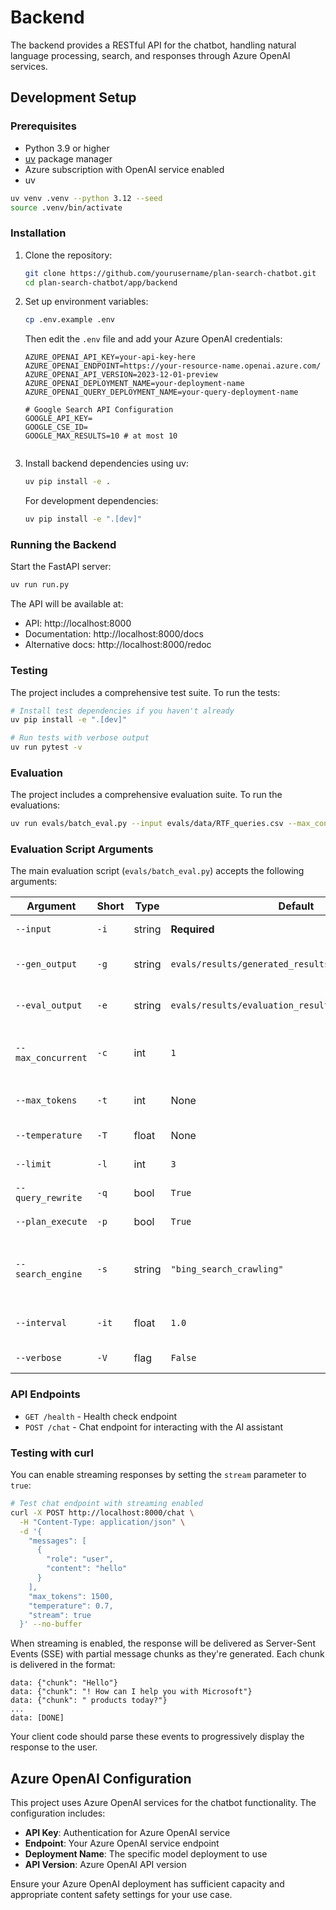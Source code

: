 # Backend

The backend provides a RESTful API for the chatbot, handling natural language processing, search, and responses through Azure OpenAI services.

## Development Setup

### Prerequisites

- Python 3.9 or higher
- [uv](https://github.com/astral-sh/uv) package manager
- Azure subscription with OpenAI service enabled
- uv
```bash
uv venv .venv --python 3.12 --seed
source .venv/bin/activate
```

### Installation

1. Clone the repository:
   ```bash
   git clone https://github.com/yourusername/plan-search-chatbot.git
   cd plan-search-chatbot/app/backend
   ```

2. Set up environment variables:
   ```bash
   cp .env.example .env
   ```
   Then edit the `.env` file and add your Azure OpenAI credentials:
   ```
   AZURE_OPENAI_API_KEY=your-api-key-here
   AZURE_OPENAI_ENDPOINT=https://your-resource-name.openai.azure.com/
   AZURE_OPENAI_API_VERSION=2023-12-01-preview
   AZURE_OPENAI_DEPLOYMENT_NAME=your-deployment-name
   AZURE_OPENAI_QUERY_DEPLOYMENT_NAME=your-query-deployment-name

   # Google Search API Configuration
   GOOGLE_API_KEY=
   GOOGLE_CSE_ID=
   GOOGLE_MAX_RESULTS=10 # at most 10


   ```

3. Install backend dependencies using uv:
   ```bash
   uv pip install -e .
   ```
   
   For development dependencies:
   ```bash
   uv pip install -e ".[dev]"
   ```

### Running the Backend

Start the FastAPI server:
```bash
uv run run.py
```

The API will be available at:
- API: http://localhost:8000
- Documentation: http://localhost:8000/docs
- Alternative docs: http://localhost:8000/redoc

### Testing

The project includes a comprehensive test suite. To run the tests:

```bash
# Install test dependencies if you haven't already
uv pip install -e ".[dev]" 

# Run tests with verbose output
uv run pytest -v

```

### Evaluation 

The project includes a comprehensive evaluation suite. To run the evaluations:

```bash
uv run evals/batch_eval.py --input evals/data/RTF_queries.csv --max_concurrent 3 --max_tokens 1500 --query_rewrite true --plan_execute true --search_engine grounding_bing --limit 3

```

### Evaluation Script Arguments

The main evaluation script (`evals/batch_eval.py`) accepts the following arguments:

| Argument                | Short | Type    | Default                                         | Description                                                                                  |
|-------------------------|-------|---------|-------------------------------------------------|----------------------------------------------------------------------------------------------|
| `--input`               | `-i`  | string  | **Required**                                    | Path to the input CSV file containing queries.                                               |
| `--gen_output`          | `-g`  | string  | `evals/results/generated_results_<timestamp>.jsonl`   | Output path for generated responses in JSONL format.                                         |
| `--eval_output`         | `-e`  | string  | `evals/results/evaluation_results_<timestamp>.json`   | Output path for evaluation results in JSON format.                                           |
| `--max_concurrent`      | `-c`  | int     | `1`                                             | Maximum number of concurrent requests during response generation.                            |
| `--max_tokens`          | `-t`  | int     | None                                            | Maximum number of tokens for response generation.                                            |
| `--temperature`         | `-T`  | float   | None                                            | Temperature parameter for response generation.                                               |
| `--limit`               | `-l`  | int     | `3`                                             | Limit on the number of queries to evaluate.                                                  |
| `--query_rewrite`       | `-q`  | bool    | `True`                                          | Enable or disable query rewriting (`true`/`false`).                                          |
| `--plan_execute`        | `-p`  | bool    | `True`                                          | Enable or disable plan execution (`true`/`false`).                                           |
| `--search_engine`       | `-s`  | string  | `"bing_search_crawling"`                        | Search engine to use (`bing_search_crawling`, `bing_grounding_crawling`, `grounding_bing`, `google_search_crawling`). |
| `--interval`            | `-it` | float   | `1.0`                                           | Interval (in seconds) between query executions.                                              |
| `--verbose`             | `-V`  | flag    | `False`                                         | Enable verbose logging for detailed output.                                                  |


### API Endpoints

- `GET /health` - Health check endpoint
- `POST /chat` - Chat endpoint for interacting with the AI assistant

### Testing with curl

You can enable streaming responses by setting the `stream` parameter to `true`:

```bash
# Test chat endpoint with streaming enabled
curl -X POST http://localhost:8000/chat \
  -H "Content-Type: application/json" \
  -d '{
    "messages": [
      {
        "role": "user",
        "content": "hello"
      }
    ],
    "max_tokens": 1500,
    "temperature": 0.7,
    "stream": true
  }' --no-buffer
```

When streaming is enabled, the response will be delivered as Server-Sent Events (SSE) with partial message chunks as they're generated. Each chunk is delivered in the format:

```
data: {"chunk": "Hello"}
data: {"chunk": "! How can I help you with Microsoft"}
data: {"chunk": " products today?"}
...
data: [DONE]
```

Your client code should parse these events to progressively display the response to the user.

## Azure OpenAI Configuration

This project uses Azure OpenAI services for the chatbot functionality. The configuration includes:

- **API Key**: Authentication for Azure OpenAI service
- **Endpoint**: Your Azure OpenAI service endpoint
- **Deployment Name**: The specific model deployment to use
- **API Version**: Azure OpenAI API version

Ensure your Azure OpenAI deployment has sufficient capacity and appropriate content safety settings for your use case.



